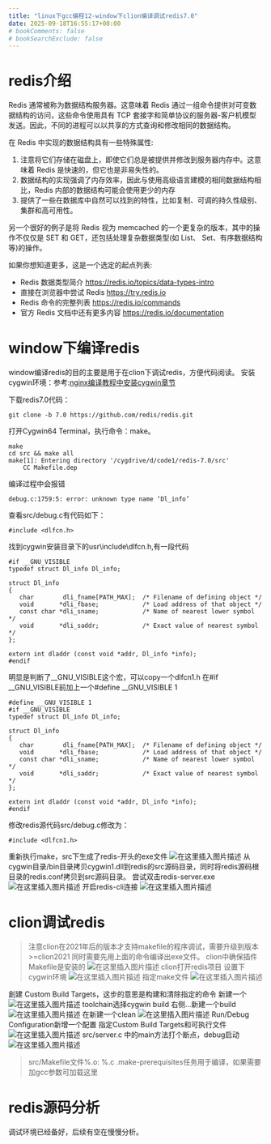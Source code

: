 ```yaml
---
title: "linux下gcc编程12-window下clion编译调试redis7.0"
date: 2025-09-18T16:55:17+08:00
# bookComments: false
# bookSearchExclude: false
---
```


# redis介绍
Redis 通常被称为数据结构服务器。这意味着 Redis 通过一组命令提供对可变数据结构的访问，这些命令使用具有 TCP 套接字和简单协议的服务器-客户机模型发送。因此，不同的进程可以以共享的方式查询和修改相同的数据结构。

在 Redis 中实现的数据结构具有一些特殊属性:
1. 注意将它们存储在磁盘上，即使它们总是被提供并修改到服务器内存中。这意味着 Redis 是快速的，但它也是非易失性的。
2. 数据结构的实现强调了内存效率，因此与使用高级语言建模的相同数据结构相比，Redis 内部的数据结构可能会使用更少的内存
3. 提供了一些在数据库中自然可以找到的特性，比如复制、可调的持久性级别、集群和高可用性。

另一个很好的例子是将 Redis 视为 memcached 的一个更复杂的版本，其中的操作不仅仅是 SET 和 GET，还包括处理复杂数据类型(如 List、 Set、有序数据结构等)的操作。

如果你想知道更多，这是一个选定的起点列表:
- Redis 数据类型简介  https://redis.io/topics/data-types-intro
- 直接在浏览器中尝试 Redis https://try.redis.io
- Redis 命令的完整列表 https://redis.io/commands
- 官方 Redis 文档中还有更多内容 https://redis.io/documentation

# window下编译redis
window编译redis的目的主要是用于在clion下调试redis，方便代码阅读。
安装cygwin环境：参考:[nginx编译教程中安装cygwin章节](https://blog.csdn.net/liaomin416100569/article/details/105127557?ops_request_misc=%257B%2522request%255Fid%2522%253A%2522167109847316800182779069%2522%252C%2522scm%2522%253A%252220140713.130102334.pc%255Fblog.%2522%257D&request_id=167109847316800182779069&biz_id=0&utm_medium=distribute.pc_search_result.none-task-blog-2~blog~first_rank_ecpm_v1~rank_v31_ecpm-1-105127557-null-null.nonecase&utm_term=nginx&spm=1018.2226.3001.4450)

下载redis7.0代码：

```
git clone -b 7.0 https://github.com/redis/redis.git
```

打开Cygwin64 Terminal，执行命令：make。

```
make
cd src && make all
make[1]: Entering directory '/cygdrive/d/code1/redis-7.0/src'
    CC Makefile.dep
```
编译过程中会报错
```
debug.c:1759:5: error: unknown type name ‘Dl_info’
```
查看src/debug.c有代码如下：
```
#include <dlfcn.h>
```

找到cygwin安装目录下的usr\include\dlfcn.h,有一段代码

```
#if __GNU_VISIBLE
typedef struct Dl_info Dl_info;

struct Dl_info
{
   char        dli_fname[PATH_MAX];  /* Filename of defining object */
   void       *dli_fbase;            /* Load address of that object */
   const char *dli_sname;            /* Name of nearest lower symbol */
   void       *dli_saddr;            /* Exact value of nearest symbol */
};

extern int dladdr (const void *addr, Dl_info *info);
#endif
```
明显是判断了__GNU_VISIBLE这个宏，可以copy一个dlfcn1.h
在#if __GNU_VISIBLE前加上一个#define __GNU_VISIBLE 1

```
#define __GNU_VISIBLE 1
#if __GNU_VISIBLE
typedef struct Dl_info Dl_info;

struct Dl_info
{
   char        dli_fname[PATH_MAX];  /* Filename of defining object */
   void       *dli_fbase;            /* Load address of that object */
   const char *dli_sname;            /* Name of nearest lower symbol */
   void       *dli_saddr;            /* Exact value of nearest symbol */
};

extern int dladdr (const void *addr, Dl_info *info);
#endif
```

修改redis源代码src/debug.c修改为：
```
#include <dlfcn1.h>
```
重新执行make，src下生成了redis-开头的exe文件
![在这里插入图片描述](/docs/images/content/programming/languages/gcc/linuxgcc_12.md.images/d147910ea565f84aee81517422f70797.png)
从cygwin目录/bin目录拷贝cygwin1.dll到redis的src源码目录，同时将redis源码根目录的redis.conf拷贝到src源码目录。
尝试双击redis-server.exe
![在这里插入图片描述](/docs/images/content/programming/languages/gcc/linuxgcc_12.md.images/308c0fb77c4b0ca25bc9c4f1e8791206.png)
开启redis-cli连接
![在这里插入图片描述](/docs/images/content/programming/languages/gcc/linuxgcc_12.md.images/1c60c78f0e4a66c2602ab4902af061ba.png)
# clion调试redis
>注意clion在2021年后的版本才支持makefile的程序调试，需要升级到版本>=clion2021
>同时需要先用上面的命令编译出exe文件。
clion中确保插件Makefile是安装的
![在这里插入图片描述](/docs/images/content/programming/languages/gcc/linuxgcc_12.md.images/9972e64357b3004b2df822c72ca30598.png)
clion打开redis项目
设置下cygwin环境
![在这里插入图片描述](/docs/images/content/programming/languages/gcc/linuxgcc_12.md.images/6b166e23023a248d165aa2ff08fe4bad.png)
指定make文件
![在这里插入图片描述](/docs/images/content/programming/languages/gcc/linuxgcc_12.md.images/ac5af9b39aab9c8ff941a56382e4b1d9.png)

創建 Custom Build Targets，这步的意思是构建和清除指定的命令
新建一个
![在这里插入图片描述](/docs/images/content/programming/languages/gcc/linuxgcc_12.md.images/65d86dbfe77d9f5101b33b8022560f7d.png)
toolchain选择cygwin
build 右侧...新建一个build
![在这里插入图片描述](/docs/images/content/programming/languages/gcc/linuxgcc_12.md.images/b24e1603f064467e3eb968aa9e4abe20.png)
在新建一个clean
![在这里插入图片描述](/docs/images/content/programming/languages/gcc/linuxgcc_12.md.images/6c31f01d03c611c889ede0959e385234.png)
Run/Debug Configuration新增一个配置
指定Custom Build Targets和可执行文件
![在这里插入图片描述](/docs/images/content/programming/languages/gcc/linuxgcc_12.md.images/9ffe05a787c003209766ae4d4071911e.png)
src/server.c 中的main方法打个断点，debug启动
![在这里插入图片描述](/docs/images/content/programming/languages/gcc/linuxgcc_12.md.images/f4b643723d5db9bcca18df7805281d05.png)
>src/Makefile文件%.o: %.c .make-prerequisites任务用于编译，如果需要加gcc参数可加载这里
# redis源码分析
调试环境已经备好，后续有空在慢慢分析。